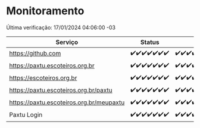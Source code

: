 # Monitoramento

Última verificação: 17/01/2024 04:06:00 -03

|Serviço|Status|Últimas 24h|
|---|---|---|
|https://github.com|<span title="2024-01-10: OK=24">✔️</span><span title="2024-01-11: OK=24">✔️</span><span title="2024-01-12: OK=24">✔️</span><span title="2024-01-13: OK=24">✔️</span><span title="2024-01-14: OK=24">✔️</span><span title="2024-01-15: OK=24">✔️</span><span title="2024-01-16: OK=7">✔️</span>|<span title="16/01/2024 04:06:00 -03 : 200">✔️</span><span title="16/01/2024 05:09:00 -03 : 200">✔️</span><span title="16/01/2024 06:06:00 -03 : 200">✔️</span><span title="16/01/2024 07:07:00 -03 : 200">✔️</span><span title="16/01/2024 08:04:00 -03 : 200">✔️</span><span title="16/01/2024 09:11:00 -03 : 200">✔️</span><span title="16/01/2024 10:09:00 -03 : 200">✔️</span><span title="16/01/2024 11:06:00 -03 : 200">✔️</span><span title="16/01/2024 12:06:00 -03 : 200">✔️</span><span title="16/01/2024 13:08:00 -03 : 200">✔️</span><span title="16/01/2024 14:05:00 -03 : 200">✔️</span><span title="16/01/2024 15:08:00 -03 : 200">✔️</span><span title="16/01/2024 16:03:00 -03 : 200">✔️</span><span title="16/01/2024 17:07:00 -03 : 200">✔️</span><span title="16/01/2024 18:05:00 -03 : 200">✔️</span><span title="16/01/2024 19:05:00 -03 : 200">✔️</span><span title="16/01/2024 20:06:00 -03 : 200">✔️</span><span title="16/01/2024 21:31:00 -03 : 200">✔️</span><span title="16/01/2024 22:50:00 -03 : 200">✔️</span><span title="16/01/2024 23:22:00 -03 : 200">✔️</span><span title="17/01/2024 00:07:00 -03 : 200">✔️</span><span title="17/01/2024 01:08:00 -03 : 200">✔️</span><span title="17/01/2024 02:06:00 -03 : 200">✔️</span><span title="17/01/2024 03:09:00 -03 : 200">✔️</span><span title="17/01/2024 04:06:00 -03 : 200">✔️</span>|
|https://paxtu.escoteiros.org.br|<span title="2024-01-10: OK=24">✔️</span><span title="2024-01-11: OK=24">✔️</span><span title="2024-01-12: OK=24">✔️</span><span title="2024-01-13: OK=24">✔️</span><span title="2024-01-14: OK=24">✔️</span><span title="2024-01-15: OK=24">✔️</span><span title="2024-01-16: OK=7">✔️</span>|<span title="16/01/2024 04:06:00 -03 : 200">✔️</span><span title="16/01/2024 05:09:00 -03 : 200">✔️</span><span title="16/01/2024 06:06:00 -03 : 200">✔️</span><span title="16/01/2024 07:07:00 -03 : 200">✔️</span><span title="16/01/2024 08:04:00 -03 : 200">✔️</span><span title="16/01/2024 09:11:00 -03 : 200">✔️</span><span title="16/01/2024 10:09:00 -03 : 200">✔️</span><span title="16/01/2024 11:06:00 -03 : 200">✔️</span><span title="16/01/2024 12:06:00 -03 : 200">✔️</span><span title="16/01/2024 13:08:00 -03 : 200">✔️</span><span title="16/01/2024 14:05:00 -03 : 200">✔️</span><span title="16/01/2024 15:08:00 -03 : 200">✔️</span><span title="16/01/2024 16:03:00 -03 : 200">✔️</span><span title="16/01/2024 17:07:00 -03 : 200">✔️</span><span title="16/01/2024 18:05:00 -03 : 200">✔️</span><span title="16/01/2024 19:05:00 -03 : 200">✔️</span><span title="16/01/2024 20:06:00 -03 : 200">✔️</span><span title="16/01/2024 21:31:00 -03 : 200">✔️</span><span title="16/01/2024 22:50:00 -03 : 200">✔️</span><span title="16/01/2024 23:22:00 -03 : 200">✔️</span><span title="17/01/2024 00:07:00 -03 : 200">✔️</span><span title="17/01/2024 01:08:00 -03 : 200">✔️</span><span title="17/01/2024 02:06:00 -03 : 200">✔️</span><span title="17/01/2024 03:09:00 -03 : 200">✔️</span><span title="17/01/2024 04:06:00 -03 : 200">✔️</span>|
|https://escoteiros.org.br|<span title="2024-01-10: OK=24">✔️</span><span title="2024-01-11: OK=24">✔️</span><span title="2024-01-12: OK=24">✔️</span><span title="2024-01-13: OK=24">✔️</span><span title="2024-01-14: OK=24">✔️</span><span title="2024-01-15: OK=24">✔️</span><span title="2024-01-16: OK=7">✔️</span>|<span title="16/01/2024 04:06:00 -03 : 200">✔️</span><span title="16/01/2024 05:09:00 -03 : 200">✔️</span><span title="16/01/2024 06:06:00 -03 : 200">✔️</span><span title="16/01/2024 07:07:00 -03 : 200">✔️</span><span title="16/01/2024 08:04:00 -03 : 200">✔️</span><span title="16/01/2024 09:11:00 -03 : 200">✔️</span><span title="16/01/2024 10:09:00 -03 : 200">✔️</span><span title="16/01/2024 11:06:00 -03 : 200">✔️</span><span title="16/01/2024 12:06:00 -03 : 200">✔️</span><span title="16/01/2024 13:08:00 -03 : 200">✔️</span><span title="16/01/2024 14:05:00 -03 : 200">✔️</span><span title="16/01/2024 15:08:00 -03 : 200">✔️</span><span title="16/01/2024 16:03:00 -03 : 200">✔️</span><span title="16/01/2024 17:07:00 -03 : 200">✔️</span><span title="16/01/2024 18:05:00 -03 : 200">✔️</span><span title="16/01/2024 19:05:00 -03 : 200">✔️</span><span title="16/01/2024 20:06:00 -03 : 200">✔️</span><span title="16/01/2024 21:31:00 -03 : 200">✔️</span><span title="16/01/2024 22:50:00 -03 : 200">✔️</span><span title="16/01/2024 23:22:00 -03 : 200">✔️</span><span title="17/01/2024 00:07:00 -03 : 200">✔️</span><span title="17/01/2024 01:08:00 -03 : 200">✔️</span><span title="17/01/2024 02:06:00 -03 : 200">✔️</span><span title="17/01/2024 03:09:00 -03 : 200">✔️</span><span title="17/01/2024 04:06:00 -03 : 200">✔️</span>|
|https://paxtu.escoteiros.org.br/paxtu|<span title="2024-01-10: OK=24">✔️</span><span title="2024-01-11: OK=24">✔️</span><span title="2024-01-12: OK=24">✔️</span><span title="2024-01-13: OK=24">✔️</span><span title="2024-01-14: OK=24">✔️</span><span title="2024-01-15: OK=24">✔️</span><span title="2024-01-16: OK=7">✔️</span>|<span title="16/01/2024 04:06:00 -03 : 200">✔️</span><span title="16/01/2024 05:09:00 -03 : 200">✔️</span><span title="16/01/2024 06:06:00 -03 : 200">✔️</span><span title="16/01/2024 07:07:00 -03 : 200">✔️</span><span title="16/01/2024 08:04:00 -03 : 200">✔️</span><span title="16/01/2024 09:11:00 -03 : 200">✔️</span><span title="16/01/2024 10:09:00 -03 : 200">✔️</span><span title="16/01/2024 11:06:00 -03 : 200">✔️</span><span title="16/01/2024 12:06:00 -03 : 200">✔️</span><span title="16/01/2024 13:08:00 -03 : 200">✔️</span><span title="16/01/2024 14:05:00 -03 : 200">✔️</span><span title="16/01/2024 15:08:00 -03 : 200">✔️</span><span title="16/01/2024 16:03:00 -03 : 200">✔️</span><span title="16/01/2024 17:07:00 -03 : 200">✔️</span><span title="16/01/2024 18:05:00 -03 : 200">✔️</span><span title="16/01/2024 19:05:00 -03 : 200">✔️</span><span title="16/01/2024 20:06:00 -03 : 200">✔️</span><span title="16/01/2024 21:32:00 -03 : 200">✔️</span><span title="16/01/2024 22:50:00 -03 : 200">✔️</span><span title="16/01/2024 23:22:00 -03 : 200">✔️</span><span title="17/01/2024 00:07:00 -03 : 200">✔️</span><span title="17/01/2024 01:08:00 -03 : 200">✔️</span><span title="17/01/2024 02:06:00 -03 : 200">✔️</span><span title="17/01/2024 03:09:00 -03 : 200">✔️</span><span title="17/01/2024 04:06:00 -03 : 200">✔️</span>|
|https://paxtu.escoteiros.org.br/meupaxtu|<span title="2024-01-10: OK=24">✔️</span><span title="2024-01-11: OK=24">✔️</span><span title="2024-01-12: OK=24">✔️</span><span title="2024-01-13: OK=24">✔️</span><span title="2024-01-14: OK=24">✔️</span><span title="2024-01-15: OK=24">✔️</span><span title="2024-01-16: OK=7">✔️</span>|<span title="16/01/2024 04:06:00 -03 : 200">✔️</span><span title="16/01/2024 05:09:00 -03 : 200">✔️</span><span title="16/01/2024 06:06:00 -03 : 200">✔️</span><span title="16/01/2024 07:07:00 -03 : 200">✔️</span><span title="16/01/2024 08:04:00 -03 : 200">✔️</span><span title="16/01/2024 09:11:00 -03 : 200">✔️</span><span title="16/01/2024 10:09:00 -03 : 200">✔️</span><span title="16/01/2024 11:06:00 -03 : 200">✔️</span><span title="16/01/2024 12:06:00 -03 : 200">✔️</span><span title="16/01/2024 13:08:00 -03 : 200">✔️</span><span title="16/01/2024 14:05:00 -03 : 200">✔️</span><span title="16/01/2024 15:08:00 -03 : 200">✔️</span><span title="16/01/2024 16:03:00 -03 : 200">✔️</span><span title="16/01/2024 17:07:00 -03 : 200">✔️</span><span title="16/01/2024 18:05:00 -03 : 200">✔️</span><span title="16/01/2024 19:05:00 -03 : 200">✔️</span><span title="16/01/2024 20:06:00 -03 : 200">✔️</span><span title="16/01/2024 21:32:00 -03 : 200">✔️</span><span title="16/01/2024 22:50:00 -03 : 200">✔️</span><span title="16/01/2024 23:22:00 -03 : 200">✔️</span><span title="17/01/2024 00:07:00 -03 : 200">✔️</span><span title="17/01/2024 01:08:00 -03 : 200">✔️</span><span title="17/01/2024 02:06:00 -03 : 200">✔️</span><span title="17/01/2024 03:09:00 -03 : 200">✔️</span><span title="17/01/2024 04:06:00 -03 : 200">✔️</span>|
|Paxtu Login|<span title="2024-01-10: OK=24">✔️</span><span title="2024-01-11: OK=24">✔️</span><span title="2024-01-12: OK=24">✔️</span><span title="2024-01-13: OK=24">✔️</span><span title="2024-01-14: OK=24">✔️</span><span title="2024-01-15: OK=24">✔️</span><span title="2024-01-16: OK=7">✔️</span>|<span title="16/01/2024 04:06:00 -03 : 200">✔️</span><span title="16/01/2024 05:09:00 -03 : 200">✔️</span><span title="16/01/2024 06:06:00 -03 : 200">✔️</span><span title="16/01/2024 07:07:00 -03 : 200">✔️</span><span title="16/01/2024 08:04:00 -03 : 200">✔️</span><span title="16/01/2024 09:11:00 -03 : 200">✔️</span><span title="16/01/2024 10:09:00 -03 : 200">✔️</span><span title="16/01/2024 11:06:00 -03 : 200">✔️</span><span title="16/01/2024 12:06:00 -03 : 200">✔️</span><span title="16/01/2024 13:08:00 -03 : 200">✔️</span><span title="16/01/2024 14:05:00 -03 : 200">✔️</span><span title="16/01/2024 15:08:00 -03 : 200">✔️</span><span title="16/01/2024 16:03:00 -03 : 200">✔️</span><span title="16/01/2024 17:07:00 -03 : 200">✔️</span><span title="16/01/2024 18:05:00 -03 : 200">✔️</span><span title="16/01/2024 19:05:00 -03 : 200">✔️</span><span title="16/01/2024 20:06:00 -03 : 200">✔️</span><span title="16/01/2024 21:32:00 -03 : 200">✔️</span><span title="16/01/2024 22:50:00 -03 : 200">✔️</span><span title="16/01/2024 23:22:00 -03 : 200">✔️</span><span title="17/01/2024 00:07:00 -03 : 200">✔️</span><span title="17/01/2024 01:08:00 -03 : 200">✔️</span><span title="17/01/2024 02:06:00 -03 : 200">✔️</span><span title="17/01/2024 03:09:00 -03 : 200">✔️</span><span title="17/01/2024 04:06:00 -03 : 200">✔️</span>|
